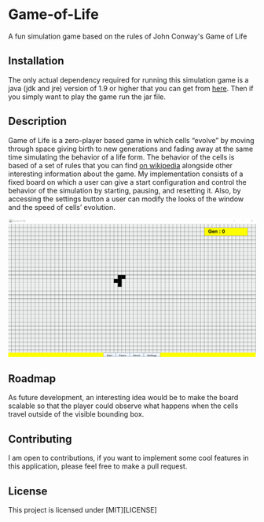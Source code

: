 # Game-of-Life
A fun simulation game based on the rules of John Conway's Game of Life

## Installation
The only actual dependency required for running this simulation game is a java (jdk and jre) version of 1.9 or higher that you can get from [here]( https://www.oracle.com/java/technologies/javase/javase9-archive-downloads.html). Then if you simply want to play the game run the jar file.

## Description
Game of Life is a zero-player based game in which cells “evolve” by moving through space giving birth to new generations and fading away at the same time simulating the behavior of a life form. The behavior of the cells is based of a set of rules that you can find [on wikipedia](https://en.wikipedia.org/wiki/Conway%27s_Game_of_Life) alongside other interesting information about the game.
My implementation consists of a fixed board on which a user can give a start configuration and control the behavior of the simulation by starting, pausing, and resetting it. Also, by accessing the settings button a user can modify the looks of the window and the speed of cells’ evolution.

![Life gif](life.gif)

## Roadmap
As future development, an interesting idea would be to make the board scalable so that the player could observe what happens when the cells travel outside of the visible bounding box.

## Contributing
I am open to contributions, if you want to implement some cool features in this application, please feel free to make a pull request.

## License
This project is licensed under [MIT][LICENSE] 
